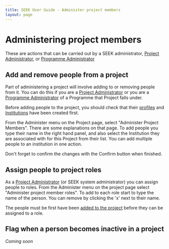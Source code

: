 ```yaml
---
title: SEEK User Guide - Administer project members
layout: page
---
```


# Administering project members

These are actions that can be carried out by a SEEK administrator, [Project Administrator](roles.html#project-administrator), or [Programme Administrator](roles.html#programme-administrator)

## Add and remove people from a project

Part of administering a project will involve adding to or removing people from it. You can do this if you are a [Project Administrator](#project-administrator) or you are
a [Programme Administrator](#programme-administrator) of a Programme that Project falls under.

Before adding people to the project, you should check that their [profiles](#create-profiles) and [Institutions](#create-institutions) have been created first.

From the Administer menu on the Project page, select "Administer Project Members". There are some explanations on that page. To add people you type their name in the right hand panel, and also select the Institution they are associated with for this Project from their list. You can add multiple people to an
institution in one action.

Don't forget to confirm the changes with the Confirm button when finished.


## Assign people to project roles

As a [Project Administrator](roles.html#project-administrator) (or SEEK system administrator) you can assign people to roles. From the Administer menu on the project page select "Administer project member roles". To add to each role start to type the name of the person. You can remove by clicking the 'x' next to their name.

The people must be first have been [added to the project](#add-and-remove-people-from-a-project) before they can be assigned to a role.


## Flag when a person becomes inactive in a project

*Coming soon*
